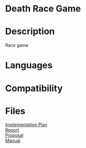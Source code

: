 <h1> Death Race Game</h1>


<h1>Description</h1>
  
Race game



<h1> Languages </h1>


<h1> Compatibility </h1>

<h1> Files </h1>
<a href="https://raousama1122.github.io/Death-Race-Game/Implementation Plan.pdf">Implementation Plan</a><br/>
<a href="https://raousama1122.github.io/Death-Race-Game/Death Race_Report.pdf">Report</a><br/>
<a href="https://raousama1122.github.io/Death-Race-Game/Death Race_Proposal.pdf">Proposal</a><br/>
<a href="https://raousama1122.github.io/Death-Race-Game/Death Race_Manual.pdf">Manual</a><br/>
